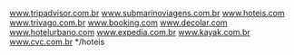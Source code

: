 www.tripadvisor.com.br
www.submarinoviagens.com.br
www.hoteis.com
www.trivago.com.br
www.booking.com
www.decolar.com
www.hotelurbano.com
www.expedia.com.br
www.kayak.com.br
www.cvc.com.br */hoteis
